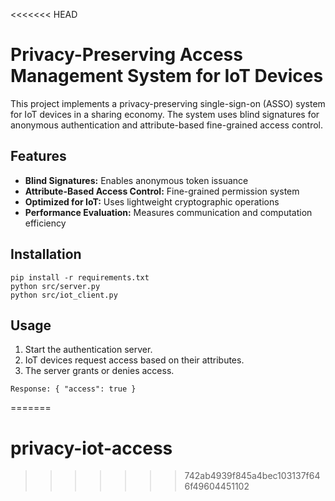 <<<<<<< HEAD
# Privacy-Preserving Access Management System for IoT Devices

This project implements a privacy-preserving single-sign-on (ASSO) system for IoT devices in a sharing economy.
The system uses blind signatures for anonymous authentication and attribute-based fine-grained access control.

## Features
- **Blind Signatures:** Enables anonymous token issuance
- **Attribute-Based Access Control:** Fine-grained permission system
- **Optimized for IoT:** Uses lightweight cryptographic operations
- **Performance Evaluation:** Measures communication and computation efficiency

## Installation
```
pip install -r requirements.txt
python src/server.py
python src/iot_client.py
```

## Usage
1. Start the authentication server.
2. IoT devices request access based on their attributes.
3. The server grants or denies access.

```
Response: { "access": true }
```
=======
# privacy-iot-access
>>>>>>> 742ab4939f845a4bec103137f646f49604451102

